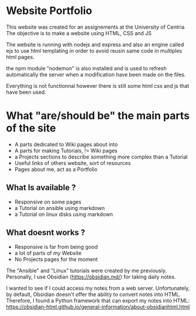 
# Website Portfolio

This website was created for an assignements at the University of Centria
The objective is to make a website using HTML, CSS and JS 

The website is running with nodejs and express and also an engine called ejs to use html templating in order to avoid reusin same code in multiples html pages.

the npm module "nodemon" is also installed and is used to refresh automatically the server when a modification have been made on the files.

Everything is not functionnal however there is still some html css and js that have been used.

# What "are/should be" the main parts of the site
- A parts dedicated to Wiki pages about into
- A parts for making Tutorials, != Wiki pages
- a Projects sections to describe something more complex than a Tutorial
- Useful links of others website, sort of resources
- Pages about me, act as a Portfolio

## What Is available ?
- Responsive on some pages
- a Tutorial on ansible using markdown
- a Tutorial on linux disks using markdown


## What doesnt works ?
- Responsive is far from being good
- a lot of parts of my Website
- No Projects pages for the moment

The "Ansible" and "Linux" tutorials were created by me previously. Personally, I use Obsidian (https://obsidian.md/) for taking daily notes.

I wanted to see if I could access my notes from a web server. Unfortunately, by default, Obsidian doesn't offer the ability to convert notes into HTML. Therefore, I found a Python framework that can export my notes into HTML: https://obsidian-html.github.io/general-information/about-obsidianhtml.html

